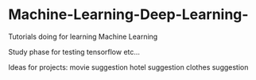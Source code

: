 # Machine-Learning-Deep-Learning-
Tutorials doing for learning Machine Learning

Study phase for testing tensorflow etc...



Ideas for projects:
movie suggestion
hotel suggestion
clothes suggestion























